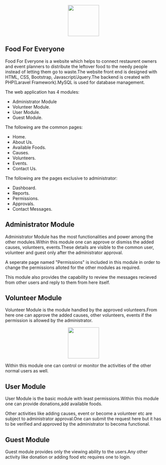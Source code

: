 <p align="center"><img src="https://user-images.githubusercontent.com/27756559/101247868-d2903480-3741-11eb-9355-f6cc40f57298.png" width=100 height=100></p>

## Food For Everyone

Food For Everyone is a website which helps to connect restaurent owners and event planners to distribute the leftover food to the needy people instead of letting them go to waste.The website front end is designed with HTML, CSS, Bootstrap, Javascript/Jquery.The backend is created with PHP(Laravel Framework).MySQL is used for database management.

The web application has 4 modules:

- Administrator Module
- Volunteer Module.
- User Module.
- Guest Module.

The following are the common pages:

- Home.
- About Us.
- Available Foods.
- Causes.
- Volunteers.
- Events.
- Contact Us.

The following are the pages exclusive to administrator:

- Dashboard.
- Reports.
- Permissions.
- Approvals.
- Contact Messages.

## Administrator Module

Administrator Module has the most functionalities and power among the other modules.Within this module one can approve or dismiss the added causes, volunteers, events.These details are visible to the common user, volunteer and guest only after the administrator approval.

A seperate page named "Permissions" is included in this module in order to change the permissions alloted for the other modules as required.

This module also provides the capability to review the messages recieved from other users and reply to them from here itself.

## Volunteer Module

Volunteer Module is the module handled by the approved volunteers.From here one can approve the added causes, other volunteers, events if the permission is allowed by the administrator.
<p align="center"><img src="https://user-images.githubusercontent.com/27756559/101247868-d2903480-3741-11eb-9355-f6cc40f57298.png" width=100 height=100></p>

Within this module one can control or monitor the activities of the other normal users as well.

## User Module

User Module is the basic module with least permissions.Within this module one can provide donations,add available foods.

Other activities like adding causes, event or become a volunteer etc are subject to administrator approval.One can submit the request here but it has to be verified and approved by the administrator to becoma functional.

## Guest Module

Guest module provides only the viewing ability to the users.Any other activity like donation or adding food etc requires one to login.

